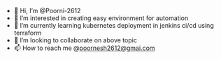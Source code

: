 - 👋 Hi, I’m @Poorni-2612
- 👀 I’m interested in creating easy environment for automation
- 🌱 I’m currently learning kubernetes deployment in jenkins ci/cd using terraform
- 💞️ I’m looking to collaborate on above topic
- 📫 How to reach me @poornesh2612@gmai.com

<!---
Poorni-2612/Poorni-2612 is a ✨ special ✨ repository because its `README.md` (this file) appears on your GitHub profile.
You can click the Preview link to take a look at your changes.
--->
